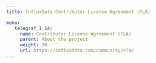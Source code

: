 ```yaml
---
title: InfluxData Contributor License Agreement (CLA)

menu:
   telegraf_1_14:
     name: Contributor License Agreement (CLA)
     parent: About the project
     weight: 30
     url: https://influxdata.com/community/cla/
---
```

